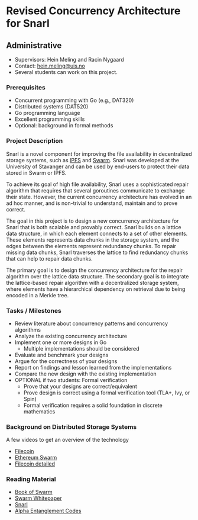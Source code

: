 # Revised Concurrency Architecture for Snarl

## Administrative

- Supervisors: Hein Meling and Racin Nygaard
- Contact: <hein.meling@uis.no>
- Several students can work on this project.

### Prerequisites

- Concurrent programming with Go (e.g., DAT320)
- Distributed systems (DAT520)
- Go programming language
- Excellent programming skills
- Optional: background in formal methods

### Project Description

Snarl is a novel component for improving the file availability in decentralized storage systems, such as [IPFS](https://ipfs.io/) and [Swarm](https://www.ethswarm.org/).
Snarl was developed at the University of Stavanger and can be used by end-users to protect their data stored in Swarm or IPFS.

To achieve its goal of high file availability, Snarl uses a sophisticated repair algorithm that requires that several goroutines communicate to exchange their state.
However, the current concurrency architecture has evolved in an ad hoc manner, and is non-trivial to understand, maintain and to prove correct.

The goal in this project is to design a new concurrency architecture for Snarl that is both scalable and provably correct.
Snarl builds on a lattice data structure, in which each element connects to a set of other elements.
These elements represents data chunks in the storage system, and the edges between the elements represent redundancy chunks.
To repair missing data chunks, Snarl traverses the lattice to find redundancy chunks that can help to repair data chunks.

The primary goal is to design the concurrency architecture for the repair algorithm over the lattice data structure.
The secondary goal is to integrate the lattice-based repair algorithm with a decentralized storage system, where elements have a hierarchical dependency on retrieval due to being encoded in a Merkle tree.

### Tasks / Milestones

- Review literature about concurrency patterns and concurrency algorithms
- Analyze the existing concurrency architecture
- Implement one or more designs in Go
  - Multiple implementations should be considered
- Evaluate and benchmark your designs
- Argue for the correctness of your designs
- Report on findings and lesson learned from the implementations
- Compare the new design with the existing implementation
- OPTIONAL if two students: Formal verification
  - Prove that your designs are correct/equivalent
  - Prove design is correct using a formal verification tool (TLA+, Ivy, or Spin)
  - Formal verification requires a solid foundation in discrete mathematics

### Background on Distributed Storage Systems

A few videos to get an overview of the technology

- [Filecoin](https://www.youtube.com/watch?v=EClPAFPeXIQ)
- [Ethereum Swarm](https://www.youtube.com/watch?v=VgTZV471WFM)
- [Filecoin detailed](https://www.youtube.com/watch?v=P28aNAdZDi4)

### Reading Material

- [Book of Swarm](https://www.ethswarm.org/The-Book-of-Swarm.pdf)
- [Swarm Whitepaper](https://www.ethswarm.org/swarm-whitepaper.pdf)
- [Snarl](https://github.com/snarlorg/bee-snarl)
- [Alpha Entanglement Codes](https://arxiv.org/abs/1810.02974)
